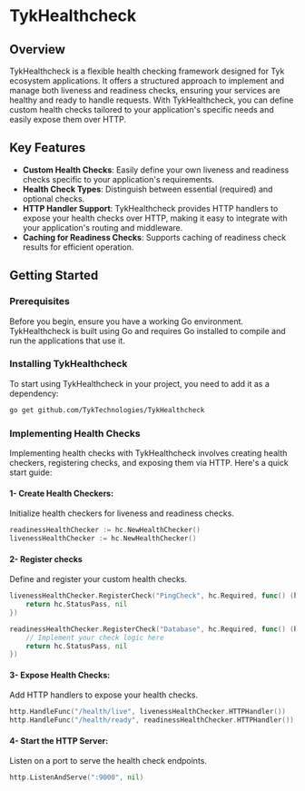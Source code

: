 # TykHealthcheck

## Overview

TykHealthcheck is a flexible health checking framework designed for Tyk ecosystem applications. It offers a structured approach to implement and manage both liveness and readiness checks, ensuring your services are healthy and ready to handle requests. With TykHealthcheck, you can define custom health checks tailored to your application's specific needs and easily expose them over HTTP.

## Key Features

- **Custom Health Checks**: Easily define your own liveness and readiness checks specific to your application's requirements.
- **Health Check Types**: Distinguish between essential (required) and optional checks.
- **HTTP Handler Support**: TykHealthcheck provides HTTP handlers to expose your health checks over HTTP, making it easy to integrate with your application's routing and middleware.
- **Caching for Readiness Checks**: Supports caching of readiness check results for efficient operation.

## Getting Started

### Prerequisites

Before you begin, ensure you have a working Go environment. TykHealthcheck is built using Go and requires Go installed to compile and run the applications that use it.

### Installing TykHealthcheck

To start using TykHealthcheck in your project, you need to add it as a dependency:

```sh
go get github.com/TykTechnologies/TykHealthcheck
```
### Implementing Health Checks
Implementing health checks with TykHealthcheck involves creating health checkers, registering checks, and exposing them via HTTP. Here's a quick start guide:

#### 1- Create Health Checkers:
Initialize health checkers for liveness and readiness checks.

```go
readinessHealthChecker := hc.NewHealthChecker()
livenessHealthChecker := hc.NewHealthChecker()
```

#### 2- Register checks
Define and register your custom health checks.

```go
livenessHealthChecker.RegisterCheck("PingCheck", hc.Required, func() (hc.HealthStatus, error) {
    return hc.StatusPass, nil
})

readinessHealthChecker.RegisterCheck("Database", hc.Required, func() (hc.HealthStatus, error) {
    // Implement your check logic here
    return hc.StatusPass, nil
})
```

#### 3- Expose Health Checks:
Add HTTP handlers to expose your health checks.

```go
http.HandleFunc("/health/live", livenessHealthChecker.HTTPHandler())
http.HandleFunc("/health/ready", readinessHealthChecker.HTTPHandler())
```

#### 4- Start the HTTP Server:
Listen on a port to serve the health check endpoints.

```go
http.ListenAndServe(":9000", nil)
```

